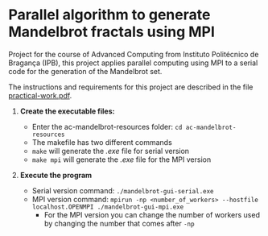 # Parallel algorithm to generate Mandelbrot fractals using MPI 

Project for the course of Advanced Computing from Instituto Politécnico de Bragança (IPB), this project applies parallel computing using MPI to a serial code for the generation of the Mandelbrot set. 

The instructions and requirements for this project are described in the file [practical-work.pdf](https://github.com/XavierJece/Mandelbrot-with-MPI/blob/main/practical-work.pdf).

1. **Create the executable files:**
    - Enter the ac-mandelbrot-resources folder: `cd ac-mandelbrot-resources` 
    - The makefile has two different commands
    - `make` will generate the *.exe* file for serial version
    - `make mpi` will generate the *.exe* file for the MPI version

1. **Execute the program**
    - Serial version command: `./mandelbrot-gui-serial.exe`
    - MPI version command: `mpirun -np <number_of_workers> --hostfile localhost.OPENMPI ./mandelbrot-gui-mpi.exe`
        - For the MPI version you can change the number of workers used by changing the number that comes after `-np`

